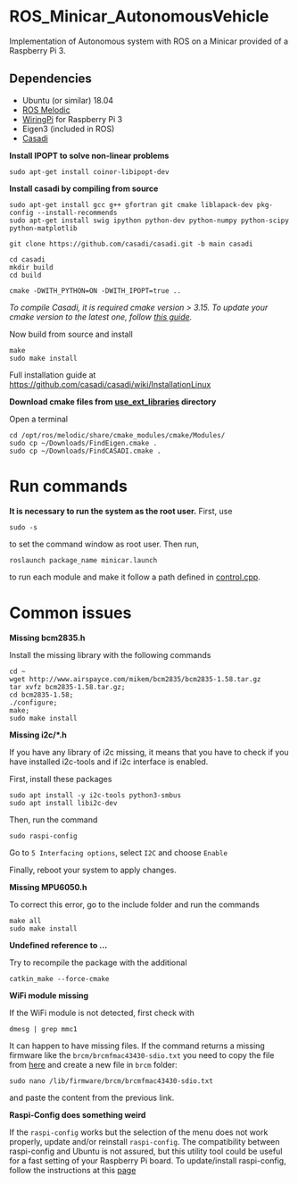 # ROS_Minicar_AutonomousVehicle
Implementation of Autonomous system with ROS on a Minicar provided of a Raspberry Pi 3.
## Dependencies
- Ubuntu (or similar) 18.04
- [ROS Melodic](http://wiki.ros.org/melodic/Installation/Ubuntu)
- [WiringPi](https://github.com/WiringPi/WiringPi) for Raspberry Pi 3
- Eigen3 (included in ROS)
- [Casadi](https://github.com/casadi/casadi)


 **Install IPOPT to solve non-linear problems**

```
sudo apt-get install coinor-libipopt-dev
```
**Install casadi by compiling from source**

```
sudo apt-get install gcc g++ gfortran git cmake liblapack-dev pkg-config --install-recommends
sudo apt-get install swig ipython python-dev python-numpy python-scipy python-matplotlib

git clone https://github.com/casadi/casadi.git -b main casadi

cd casadi
mkdir build
cd build

cmake -DWITH_PYTHON=ON -DWITH_IPOPT=true ..
```
*To compile Casadi, it is required cmake version > 3.15. To update your cmake version to the latest one, follow [this guide](https://apt.kitware.com/).*

Now build from source and install
```
make
sudo make install
```

Full installation guide at https://github.com/casadi/casadi/wiki/InstallationLinux


**Download cmake files from [use_ext_libraries](/use_ext_libraries) directory**

Open a terminal

```
cd /opt/ros/melodic/share/cmake_modules/cmake/Modules/
sudo cp ~/Downloads/FindEigen.cmake .
sudo cp ~/Downloads/FindCASADI.cmake .
```

# Run commands

**It is necessary to run the system as the root user.**
First, use 
```
sudo -s
```
to set the command window as root user. Then run,
```
roslaunch package_name minicar.launch
```
to run each module and make it follow a path defined in [control.cpp](./src/control.cpp).

# Common issues
**Missing bcm2835.h**

Install the missing library with the following commands

```
cd ~                  
wget http://www.airspayce.com/mikem/bcm2835/bcm2835-1.58.tar.gz                       
tar xvfz bcm2835-1.58.tar.gz;                      
cd bcm2835-1.58;                       
./configure;                      
make;        
sudo make install
```

**Missing i2c/*.h**

If you have any library of i2c missing, it means that you have to check if you have installed i2c-tools and if i2c interface is enabled.

First, install these packages
```
sudo apt install -y i2c-tools python3-smbus
sudo apt install libi2c-dev
```
Then, run the command
```
sudo raspi-config
```
Go to ```5 Interfacing options```, select ```I2C``` and choose ```Enable```

Finally, reboot your system to apply changes.

**Missing MPU6050.h**

To correct this error, go to the include folder and run the commands
```
make all
sudo make install
```

**Undefined reference to ...**

Try to recompile the package with the additional

```
catkin_make --force-cmake
```

**WiFi module missing**

If the WiFi module is not detected, first check with

```
dmesg | grep mmc1
```

It can happen to have missing files. If the command returns a missing firmware like the ```brcm/brcmfmac43430-sdio.txt``` you need to copy the file from [here](https://github.com/armbian/firmware/blob/master/brcm/brcmfmac43430-sdio.txt) and create a new file in ```brcm``` folder:

```
sudo nano /lib/firmware/brcm/brcmfmac43430-sdio.txt
```

and paste the content from the previous link.

**Raspi-Config does something weird**

If the ```raspi-config``` works but the selection of the menu does not work properly, update and/or reinstall ```raspi-config```. The compatibility between raspi-config and Ubuntu is not assured, but this utility tool could be useful for a fast setting of your Raspberry Pi board.
To update/install raspi-config, follow the instructions at this [page](https://dexterexplains.com/r/20211030-how-to-install-raspi-config-on-ubuntu)

